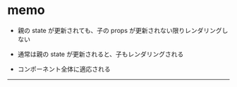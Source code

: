 # memo

- 親の state が更新されても、子の props が更新されない限りレンダリングしない

- 通常は親の state が更新されると、子もレンダリングされる

- コンポーネント全体に適応される

---
